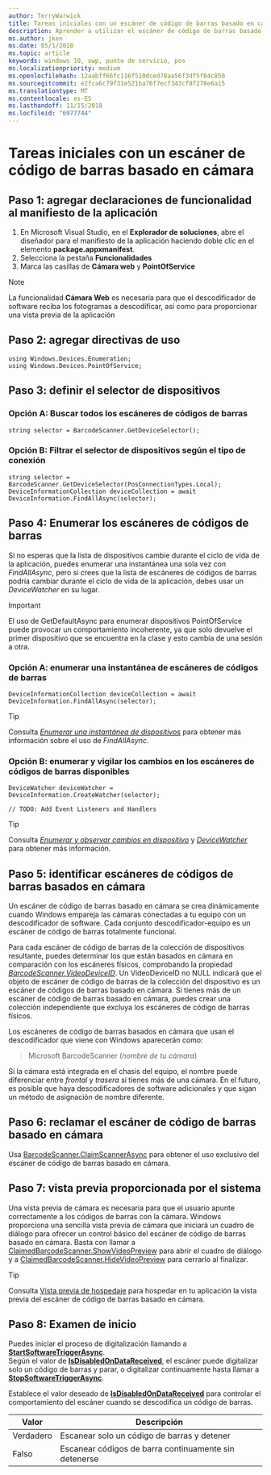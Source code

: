 ```yaml
---
author: TerryWarwick
title: Tareas iniciales con un escáner de código de barras basado en cámara
description: Aprender a utilizar el escáner de código de barras basado en cámara
ms.author: jken
ms.date: 05/1/2018
ms.topic: article
keywords: windows 10, uwp, punto de servicio, pos
ms.localizationpriority: medium
ms.openlocfilehash: 12aabff66fc116f510dced78aa56f3df5f84c850
ms.sourcegitcommit: e2fca6c79f31e521ba76f7ecf343cf8f278e6a15
ms.translationtype: MT
ms.contentlocale: es-ES
ms.lasthandoff: 11/15/2018
ms.locfileid: "6977744"
---
```

# <a name="getting-started-with-a-camera-barcode-scanner"></a>Tareas iniciales con un escáner de código de barras basado en cámara
## <a name="step-1-add-capability-declarations-to-your-app-manifest"></a>Paso 1: agregar declaraciones de funcionalidad al manifiesto de la aplicación
1. En Microsoft Visual Studio, en el **Explorador de soluciones**, abre el diseñador para el manifiesto de la aplicación haciendo doble clic en el elemento **package.appxmanifest**.
2. Selecciona la pestaña **Funcionalidades**
3. Marca las casillas de **Cámara web** y **PointOfService** 

>[!NOTE] 
> La funcionalidad **Cámara Web** es necesaria para que el descodificador de software reciba los fotogramas a descodificar, así como para proporcionar una vista previa de la aplicación

## <a name="step-2-add-using-directives"></a>Paso 2: agregar directivas de uso

```Csharp
using Windows.Devices.Enumeration;
using Windows.Devices.PointOfService;
```
## <a name="step-3-define-your-device-selector"></a>Paso 3: definir el selector de dispositivos

### **<a name="option-a-find-all-barcode-scanners"></a>Opción A: Buscar todos los escáneres de códigos de barras**

```Csharp
string selector = BarcodeScanner.GetDeviceSelector();       
```

### **<a name="option-b-scoping-device-selector-to-connection-type"></a>Opción B: Filtrar el selector de dispositivos según el tipo de conexión**

```Csharp
string selector = BarcodeScanner.GetDeviceSelector(PosConnectionTypes.Local);
DeviceInformationCollection deviceCollection = await DeviceInformation.FindAllAsync(selector);
```

## <a name="step-4-enumerate-barcode-scanners"></a>Paso 4: Enumerar los escáneres de códigos de barras
Si no esperas que la lista de dispositivos cambie durante el ciclo de vida de la aplicación, puedes enumerar una instantánea una sola vez con *FindAllAsync*, pero si crees que la lista de escáneres de códigos de barras podría cambiar durante el ciclo de vida de la aplicación, debes usar un *DeviceWatcher* en su lugar.  

> [!Important] 
> El uso de GetDefaultAsync para enumerar dispositivos PointOfService puede provocar un comportamiento incoherente, ya que solo devuelve el primer dispositivo que se encuentra en la clase y esto cambia de una sesión a otra.

### **<a name="option-a-enumerate-a-snapshot-of-barcode-scanners"></a>Opción A: enumerar una instantánea de escáneres de códigos de barras**
```Csharp
DeviceInformationCollection deviceCollection = await DeviceInformation.FindAllAsync(selector);
```

> [!TIP]
> Consulta [*Enumerar una instantánea de dispositivos*](https://docs.microsoft.com/windows/uwp/devices-sensors/enumerate-devices#enumerate-a-snapshot-of-devices) para obtener más información sobre el uso de *FindAllAsync*.

### **<a name="option-b-enumerate-and-watch-for-changes-in-available-barcode-scanners"></a>Opción B: enumerar y vigilar los cambios en los escáneres de códigos de barras disponibles**
```Csharp
DeviceWatcher deviceWatcher = DeviceInformation.CreateWatcher(selector);

// TODO: Add Event Listeners and Handlers
```
> [!TIP]
> Consulta [*Enumerar y observar cambios en dispositivo*](https://docs.microsoft.com/windows/uwp/devices-sensors/enumerate-devices#enumerate-and-watch-devices) y [*DeviceWatcher*](https://docs.microsoft.com/uwp/api/Windows.Devices.Enumeration.DeviceWatcher) para obtener más información.

## <a name="step-5-identify-camera-barcode-scanners"></a>Paso 5: identificar escáneres de códigos de barras basados en cámara
Un escáner de código de barras basado en cámara se crea dinámicamente cuando Windows empareja las cámaras conectadas a tu equipo con un descodificador de software.  Cada conjunto descodificador-equipo es un escáner de código de barras totalmente funcional.

Para cada escáner de código de barras de la colección de dispositivos resultante, puedes determinar los que están basados en cámara en comparación con los escáneres físicos, comprobando la propiedad [*BarcodeScanner.VideoDeviceID*](https://docs.microsoft.com/uwp/api/windows.devices.pointofservice.barcodescanner.videodeviceid#Windows_Devices_PointOfService_BarcodeScanner_VideoDeviceId).  Un VideoDeviceID no NULL indicará que el objeto de escáner de código de barras de la colección del dispositivo es un escáner de códigos de barras basado en cámara.  Si tienes más de un escáner de código de barras basado en cámara, puedes crear una colección independiente que excluya los escáneres de código de barras físicos. 

Los escáneres de código de barras basados en cámara que usan el descodificador que viene con Windows aparecerán como: 

> Microsoft BarcodeScanner (*nombre de tu cámara*)

Si la cámara está integrada en el chasis del equipo, el nombre puede diferenciar entre *frontal* y *trasera* si tienes más de una cámara.  En el futuro, es posible que haya descodificadores de software adicionales y que sigan un método de asignación de nombre diferente.

## <a name="step-6-claim-the-camera-barcode-scanner"></a>Paso 6: reclamar el escáner de código de barras basado en cámara 
Usa [BarcodeScanner.ClaimScannerAsync](https://docs.microsoft.com/uwp/api/windows.devices.pointofservice.barcodescanner.claimscannerasync#Windows_Devices_PointOfService_BarcodeScanner_ClaimScannerAsync) para obtener el uso exclusivo del escáner de código de barras basado en cámara.

## <a name="step-7-system-provided-preview"></a>Paso 7: vista previa proporcionada por el sistema
Una vista previa de cámara es necesaria para que el usuario apunte correctamente a los códigos de barras con la cámara.  Windows proporciona una sencilla vista previa de cámara que iniciará un cuadro de diálogo para ofrecer un control básico del escáner de código de barras basado en cámara.  Basta con llamar a [ClaimedBarcodeScanner.ShowVideoPreview](https://docs.microsoft.com/uwp/api/windows.devices.pointofservice.claimedbarcodescanner.showvideopreviewasync) para abrir el cuadro de diálogo y a [ClaimedBarcodeScanner.HideVideoPreview](https://docs.microsoft.com/uwp/api/windows.devices.pointofservice.claimedbarcodescanner.hidevideopreview) para cerrarlo al finalizar.

> [!TIP]
> Consulta [Vista previa de hospedaje](pos-camerabarcode-hosting-preview.md) para hospedar en tu aplicación la vista previa del escáner de código de barras basado en cámara.

## <a name="step-8-initiate-scan"></a>Paso 8: Examen de inicio 
Puedes iniciar el proceso de digitalización llamando a [**StartSoftwareTriggerAsync**](https://docs.microsoft.com/uwp/api/windows.devices.pointofservice.claimedbarcodescanner.startsoftwaretriggerasync#Windows_Devices_PointOfService_ClaimedBarcodeScanner_StartSoftwareTriggerAsync).  
Según el valor de [**IsDisabledOnDataReceived**](https://docs.microsoft.com/uwp/api/windows.devices.pointofservice.claimedbarcodescanner.isdisabledondatareceived#Windows_Devices_PointOfService_ClaimedBarcodeScanner_IsDisabledOnDataReceived), el escáner puede digitalizar solo un código de barras y parar, o digitalizar continuamente hasta llamar a [**StopSoftwareTriggerAsync**](https://docs.microsoft.com/uwp/api/windows.devices.pointofservice.claimedbarcodescanner.stopsoftwaretriggerasync#Windows_Devices_PointOfService_ClaimedBarcodeScanner_StopSoftwareTriggerAsync).

Establece el valor deseado de [**IsDisabledOnDataReceived**](https://docs.microsoft.com/uwp/api/windows.devices.pointofservice.claimedbarcodescanner.isdisabledondatareceived#Windows_Devices_PointOfService_ClaimedBarcodeScanner_IsDisabledOnDataReceived) para controlar el comportamiento del escáner cuando se descodifica un código de barras.

| Valor | Descripción |
| ----- | ----------- |
| Verdadero   | Escanear solo un código de barras y detener |
| Falso  | Escanear códigos de barra continuamente sin detenerse |